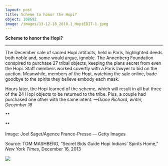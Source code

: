 ```yaml
---
layout: post
title: Scheme to honor the Hopi?
object: 108692
image: /images/13-12-18_2010.1_HopiEDIT-1.jpeg
---
```

**Scheme to honor the Hopi?**

****

The December sale of sacred Hopi artifacts, held in Paris, highlighted deeds both noble and, some would argue, ignoble. The Annenberg Foundation conspired to purchase 27 tribal objects, keeping the plans secret from even the Hopi. Staff members worked covertly with a Paris lawyer to bid on the auction. Meanwhile, members of the Hopi, watching the sale online, bade goodbye to the spirits they believe embody each mask. 

Hours later, the Hopi learned of the scheme, which will result in all but three of the 24 Hopi objects to be returned to the tribe. Plus, a couple had purchased one other with the same intent. *—Diane Richard, writer, December 18*

**

**

Image: Joel Saget/Agence France-Presse — Getty Images

Source: TOM MASHBERG, “Secret Bids Guide Hopi Indians’ Spirits Home,” *New York Times*, December 16, 2013 

![]({{siteurl.base}}/images/13-12-18_2010.1_HopiEDIT-1.jpeg)
